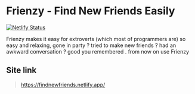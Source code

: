 # Frienzy - Find New Friends Easily

[![Netlify Status](https://api.netlify.com/api/v1/badges/3a1651a1-5333-49a7-8d4f-62c40a175786/deploy-status)](https://app.netlify.com/sites/findnewfriends/deploys)

Frienzy makes it easy for extroverts (which most of programmers are) so easy and relaxing, gone in party ? tried to make new friends ? had an awkward conversation ? good you remembered . from now on use Frienzy

## Site link

> https://findnewfriends.netlify.app/
